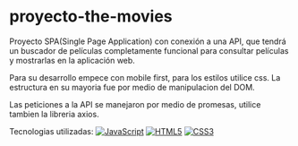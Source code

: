 # proyecto-the-movies
Proyecto SPA(Single Page Application) con conexión a una API, que tendrá un buscador de películas completamente funcional para consultar películas y mostrarlas en la aplicación web.

Para su desarrollo empece con mobile first, para los estilos utilice css. La estructura en su mayoria fue por medio de manipulacion del DOM.

Las peticiones a la API se manejaron por medio de promesas, utilice tambien la libreria axios.

Tecnologias utilizadas:
[![JavaScript](https://img.shields.io/badge/-JavaScript-black?style=flat&logo=javascript&link=https://github.com/Quananhle/Front-End-Dev)](https://github.com/Quananhle/Front-End-Dev)
[![HTML5](https://img.shields.io/badge/-HTML5-E34F26?style=flat&logo=html5&logoColor=white&link=https://github.com/Quananhle/Front-End-Dev)](https://github.com/Quananhle/Front-End-Dev) 
[![CSS3](https://img.shields.io/badge/-CSS3-1572B6?style=flat&logo=css3&link=https://github.com/Quananhle/Front-End-Dev)](https://github.com/Quananhle/Front-End-Dev) 
